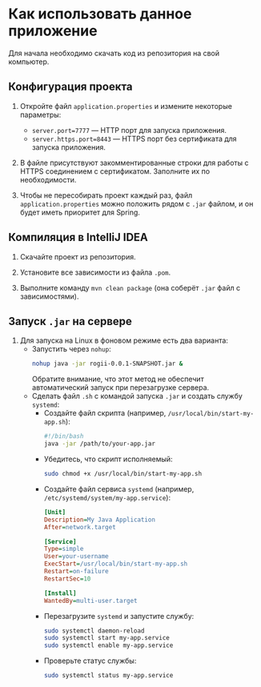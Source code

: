 # Как использовать данное приложение

Для начала необходимо скачать код из репозитория на свой компьютер.

## Конфигурация проекта

1. Откройте файл `application.properties` и измените некоторые параметры:
    - `server.port=7777` — HTTP порт для запуска приложения.
    - `server.https.port=8443` — HTTPS порт без сертификата для запуска приложения.

2. В файле присутствуют закомментированные строки для работы с HTTPS соединением с сертификатом. Заполните их по необходимости.

3. Чтобы не пересобирать проект каждый раз, файл `application.properties` можно положить рядом с `.jar` файлом, и он будет иметь приоритет для Spring.

## Компиляция в IntelliJ IDEA

1. Скачайте проект из репозитория.

2. Установите все зависимости из файла `.pom`.

3. Выполните команду `mvn clean package` (она соберёт `.jar` файл с зависимостями).

## Запуск `.jar` на сервере

1. Для запуска на Linux в фоновом режиме есть два варианта:
    - Запустить через `nohup`:
      ```bash
      nohup java -jar rogii-0.0.1-SNAPSHOT.jar &
      ```
      Обратите внимание, что этот метод не обеспечит автоматический запуск при перезагрузке сервера.
    - Сделать файл `.sh` с командой запуска `.jar` и создать службу `systemd`:
        - Создайте файл скрипта (например, `/usr/local/bin/start-my-app.sh`):
          ```bash
          #!/bin/bash
          java -jar /path/to/your-app.jar
          ```
        - Убедитесь, что скрипт исполняемый:
          ```bash
          sudo chmod +x /usr/local/bin/start-my-app.sh
          ```
        - Создайте файл сервиса `systemd` (например, `/etc/systemd/system/my-app.service`):
          ```ini
          [Unit]
          Description=My Java Application
          After=network.target
   
          [Service]
          Type=simple
          User=your-username
          ExecStart=/usr/local/bin/start-my-app.sh
          Restart=on-failure
          RestartSec=10
   
          [Install]
          WantedBy=multi-user.target
          ```
        - Перезагрузите `systemd` и запустите службу:
          ```bash
          sudo systemctl daemon-reload
          sudo systemctl start my-app.service
          sudo systemctl enable my-app.service
          ```
        - Проверьте статус службы:
          ```bash
          sudo systemctl status my-app.service
          ```
